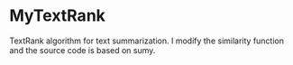 # MyTextRank
TextRank algorithm for text summarization. I modify the similarity function and the source code is based on sumy. 
